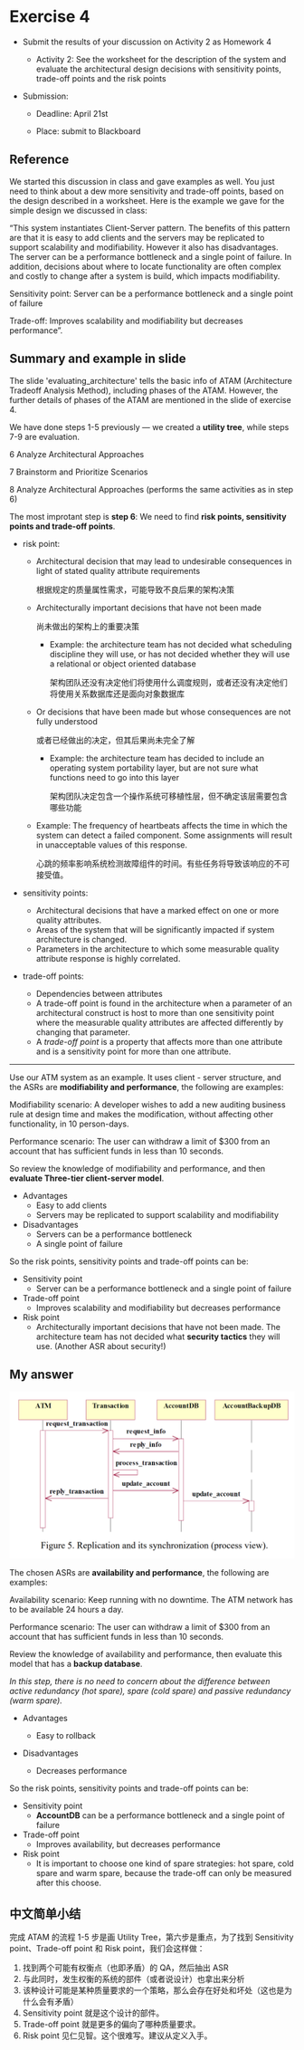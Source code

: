 # Exercise 4

- Submit the results of your discussion on Activity 2 as Homework 4
  - Activity 2: See the worksheet for the description of the system and evaluate the architectural design decisions with sensitivity points, trade-off points and the risk points

- Submission:

  - Deadline: April 21st

  - Place: submit to Blackboard

## Reference

We started this discussion in class and gave examples as well. You just need to think about a dew more sensitivity and trade-off points, based on the design described in a worksheet. Here is the example we gave for the simple design we discussed in class:

“This system instantiates Client-Server pattern. The benefits of this pattern are that it is easy to add clients and the servers may be replicated to support scalability and modifiability. However it also has disadvantages. The server can be a performance bottleneck and a single point of failure. In addition, decisions about where to locate functionality are often complex and costly to change after a system is build, which impacts modifiability.

Sensitivity point: Server can be a performance bottleneck and a single point of failure

Trade-off: Improves scalability and modifiability but decreases performance”.

## Summary and example in slide

The slide 'evaluating_architecture' tells the basic info of ATAM (Architecture Tradeoff Analysis Method), including phases of the ATAM. However, the further details of phases of the ATAM are mentioned in the slide of exercise 4.

We have done steps 1-5 previously — we created a **utility tree**, while steps 7-9 are evaluation.

6 Analyze Architectural Approaches

7 Brainstorm and Prioritize Scenarios

8 Analyze Architectural Approaches (performs the same activities as in step 6)

The most improtant step is **step 6**: We need to find **risk points, sensitivity points and trade-off points**.

- risk point:
  - Architectural decision that may lead to undesirable consequences in light of stated quality attribute requirements

    根据规定的质量属性需求，可能导致不良后果的架构决策

  - Architecturally important decisions that have not been made

    尚未做出的架构上的重要决策

    - Example: the architecture team has not decided what scheduling discipline they will use, or has not decided whether they will use a relational or object oriented database

      架构团队还没有决定他们将使用什么调度规则，或者还没有决定他们将使用关系数据库还是面向对象数据库

  - Or decisions that have been made but whose consequences are not fully understood

    或者已经做出的决定，但其后果尚未完全了解

    - Example: the architecture team has decided to include an operating system portability layer, but are not sure what functions need to go into this layer

      架构团队决定包含一个操作系统可移植性层，但不确定该层需要包含哪些功能

  - Example: The frequency of heartbeats affects the time in which the system can detect a failed component.  Some assignments will result in unacceptable values of this response.
  
    心跳的频率影响系统检测故障组件的时间。有些任务将导致该响应的不可接受值。
  
- sensitivity points:

  - Architectural decisions that have a marked effect on one or more quality attributes.
  - Areas of the system that will be significantly impacted if system architecture is changed.
  - Parameters in the architecture to which some measurable quality attribute response is highly correlated.

- trade-off points:
  - Dependencies between attributes
  - A trade-off point is found in the architecture when a parameter of an architectural construct is host to more than one sensitivity point where the measurable quality attributes are affected differently by changing that parameter.
  - A *trade-off point* is a property that affects more than one attribute and is a sensitivity point for more than one attribute.

---

Use our ATM system as an example. It uses client - server structure, and the ASRs are **modifiability and performance**, the following are examples:

Modifiability scenario: A developer wishes to add a new auditing business rule at design time and makes the modification, without affecting other functionality, in 10 person-days.

Performance scenario: The user can withdraw a limit of $300 from an account that has sufficient funds in less than 10 seconds.

So review the knowledge of modifiability and performance, and then **evaluate Three-tier client-server model**.

- Advantages
  - Easy to add clients
  - Servers may be replicated to support scalability and modifiability
- Disadvantages
  - Servers can be a performance bottleneck
  - A single point of failure

So the risk points, sensitivity points and trade-off points can be:

- Sensitivity point
  - Server can be a performance bottleneck and a single point of failure
- Trade-off point
  - Improves scalability and modifiability but decreases performance
- Risk point
  - Architecturally important decisions that have not been made. The architecture team has not decided what **security tactics** they will use. (Another ASR about security!)

## My answer

![Homework_4_materials_figure_5](../pic/Homework_4_materials_figure_5.png)

The chosen ASRs are **availability and performance**, the following are examples:

Availability scenario: Keep running with no downtime. The ATM network has to be available 24 hours a day.

Performance scenario: The user can withdraw a limit of $300 from an account that has sufficient funds in less than 10 seconds.

Review the knowledge of availability and performance, then evaluate this model that has a **backup database**.

*In this step, there is no need to concern about the difference between active redundancy (hot spare), spare (cold spare) and passive redundancy (warm spare).*

- Advantages
  - Easy to rollback

- Disadvantages
  - Decreases performance

So the risk points, sensitivity points and trade-off points can be:

- Sensitivity point
  - **AccountDB** can be a performance bottleneck and a single point of failure
- Trade-off point
  - Improves availability, but decreases performance
- Risk point
  - It is important to choose one kind of spare strategies: hot spare, cold spare and warm spare, because the trade-off can only be measured after this choose.

## 中文简单小结

完成 ATAM 的流程 1-5 步是画 Utility Tree，第六步是重点，为了找到 Sensitivity point、Trade-off point 和 Risk point，我们会这样做：

1. 找到两个可能有权衡点（也即矛盾）的 QA，然后抽出 ASR
2. 与此同时，发生权衡的系统的部件（或者说设计）也拿出来分析
3. 该种设计可能是某种质量要求的一个策略，那么会存在好处和坏处（这也是为什么会有矛盾）
4. Sensitivity point 就是这个设计的部件。
5. Trade-off point 就是更多的偏向了哪种质量要求。
6. Risk point 见仁见智。这个很难写。建议从定义入手。

